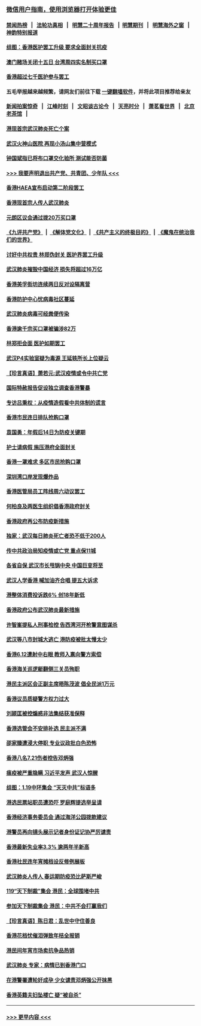 ### [微信用户指南，使用浏览器打开体验更佳](https://github.com/gfw-breaker/banned-news1/blob/master/indexes/wechat-guide.md?t=0)
#### [禁闻热榜](热点新闻.md?t=0)  &nbsp;&nbsp;|&nbsp;&nbsp; [法轮功真相](https://github.com/gfw-breaker/truth/blob/master/README.md?t=0) &nbsp;&nbsp;|&nbsp;&nbsp; [明慧二十周年报告](https://github.com/gfw-breaker/mh-reports/blob/master/README.md?t=0) &nbsp;&nbsp;|&nbsp;&nbsp;[明慧期刊](https://github.com/gfw-breaker/mh-qikan) &nbsp;&nbsp;|&nbsp;&nbsp; [明慧海外之窗](https://github.com/gfw-breaker/mh-news/blob/master/README.md?t=0) &nbsp;&nbsp;|&nbsp;&nbsp; [神韵特别报道](https://github.com/gfw-breaker/mh-news/blob/master/shenyun.md?t=0)
#### [组图：香港医护罢工升级 要求全面封关抗疫](../pages/nsc415/n11844107.md?t=02060311) 
#### [澳门赌场关闭十五日 台湾周四实名制买口罩](../pages/nsc415/n11845083.md?t=02060311) 
#### [香港超过七千医护参与罢工](../pages/nsc415/n11845051.md?t=02060311) 
#### 五毛举报越来越频繁，请网友们前往下载 [一键翻墙软件](https://github.com/gfw-breaker/ssr-accounts)，并将此项目推荐给亲友
#### [新闻拍案惊奇](https://github.com/gfw-breaker/banned-news1/blob/master/pages/link4.md) &nbsp;&nbsp;|&nbsp;&nbsp; [江峰时刻](https://github.com/gfw-breaker/banned-news1/blob/master/pages/link4.md) &nbsp;&nbsp;|&nbsp;&nbsp; [文昭谈古论今](https://github.com/gfw-breaker/banned-news1/blob/master/pages/link4.md) &nbsp;&nbsp;|&nbsp;&nbsp; [天亮时分](https://github.com/gfw-breaker/banned-news1/blob/master/pages/link4.md) &nbsp;&nbsp;|&nbsp;&nbsp; [萧茗看世界](https://github.com/gfw-breaker/banned-news1/blob/master/pages/link4.md) &nbsp;&nbsp;|&nbsp;&nbsp; [北京老茶馆](https://github.com/gfw-breaker/banned-news1/blob/master/pages/link4.md) &nbsp;&nbsp;|&nbsp;&nbsp; 
#### [港现首宗武汉肺炎死亡个案](../pages/nsc415/n11844998.md?t=02060311) 
#### [武汉火神山医院 再现小汤山集中营模式](../pages/nsc415/n11844763.md?t=02060311) 
#### [钟国斌指已将布口罩交化验所 测试能否防菌](../pages/nsc415/n11842783.md?t=02060311) 
#### [>>> 我要声明退出共产党、共青团、少年队 <<<](https://github.com/begood0513/goodnews/blob/master/quit/letter.md) 
#### [香港HAEA宣布启动第二阶段罢工](../pages/nsc415/n11842723.md?t=02060311) 
#### [香港现首宗人传人武汉肺炎](../pages/nsc415/n11842766.md?t=02060311) 
#### [元朗区议会通过拨20万买口罩](../pages/nsc415/n11842754.md?t=02060311) 
#### [《九评共产党》](https://github.com/begood0513/9ping.md/blob/master/README.md) &nbsp;|&nbsp; [《解体党文化》](../../../../jtdwh.md/blob/master/README.md)  &nbsp;|&nbsp; [《共产主义的终极目的》](../../../../gczydzjmd.md/blob/master/README.md) &nbsp;|&nbsp; [《魔鬼在统治我们的世界》](../../../../mgztzwmdsj.md/blob/master/README.md) 
#### [讨好中共权贵 林郑伪封关 医护界罢工升级](../pages/nsc415/n11842359.md?t=02060311) 
#### [武汉肺炎摧毁中国经济 损失将超过16万亿](../pages/nsc415/n11839723.md?t=02060311) 
#### [香港美孚街坊连续两日反对设隔离营](../pages/nsc415/n11839962.md?t=02060311) 
#### [香港防护中心忧病毒社区蔓延](../pages/nsc415/n11839933.md?t=02060311) 
#### [武汉肺炎病毒可经粪便传染](../pages/nsc415/n11839939.md?t=02060311) 
#### [香港逾千宗买口罩被骗涉82万](../pages/nsc415/n11839914.md?t=02060311) 
#### [林郑拒会面 医护如期罢工](../pages/nsc415/n11839892.md?t=02060311) 
#### [武汉P4实验室疑为毒源 王延轶所长上位疑云](../pages/nsc415/n11835543.md?t=02060311) 
#### [【珍言真语】萧若元:武汉疫情或令中共亡党](../pages/nsc415/n11829394.md?t=02060311) 
#### [国际特赦报告促设独立调查香港警暴](../pages/nsc415/n11833845.md?t=02060311) 
#### [专访吕秉权：从疫情造假看中共体制的谎言](../pages/nsc415/n11833813.md?t=02060311) 
#### [香港市民连日排队抢购口罩](../pages/nsc415/n11833794.md?t=02060311) 
#### [袁国勇：年假后14日为防疫关键期](../pages/nsc415/n11831088.md?t=02060311) 
#### [护士请病假 施压港府全面封关](../pages/nsc415/n11831030.md?t=02060311) 
#### [香港一罩难求 多区市民抢购口罩](../pages/nsc415/n11831002.md?t=02060311) 
#### [深圳湾口岸发现爆炸品](../pages/nsc415/n11828802.md?t=02060311) 
#### [香港医管局员工阵线周六动议罢工](../pages/nsc415/n11828762.md?t=02060311) 
#### [何柏良及两医生组织倡香港政府封关](../pages/nsc415/n11828749.md?t=02060311) 
#### [香港政府再公布防疫新措施](../pages/nsc415/n11828716.md?t=02060311) 
#### [独家：武汉每日肺炎死亡者恐不低于200人](../pages/nsc415/n11828240.md?t=02060311) 
#### [传中共政治局知疫情或亡党 重点保11城](../pages/nsc415/n11828145.md?t=02060311) 
#### [各省自保 武汉市长甩锅中央 中国巨变将至](../pages/nsc415/n11828021.md?t=02060311) 
#### [武汉人学香港 喊加油齐合唱 提五大诉求](../pages/nsc415/n11827046.md?t=02060311) 
#### [港整体消费投诉跌6% 创18年新低](../pages/nsc415/n11817280.md?t=02060311) 
#### [香港政府公布武汉肺炎最新措施](../pages/nsc415/n11817152.md?t=02060311) 
#### [许智峯提私人刑事检控 告西湾河开枪警意图谋杀](../pages/nsc415/n11817132.md?t=02060311) 
#### [武汉等八市封城大逃亡 港防疫被批太慢太少](../pages/nsc415/n11817058.md?t=02060311) 
#### [香港6.12遭射中右眼 教师入禀向警方索偿](../pages/nsc415/n11814678.md?t=02060311) 
#### [香港海关巡逻艇翻侧三关员殉职](../pages/nsc415/n11814604.md?t=02060311) 
#### [港民主派区会正副主席晤陈茂波 倡全民派1万元](../pages/nsc415/n11814582.md?t=02060311) 
#### [香港议员质疑警方权力过大](../pages/nsc415/n11814560.md?t=02060311) 
#### [刘颕匡被控煽惑非法集结获准保释](../pages/nsc415/n11811727.md?t=02060311) 
#### [香港选管会不安排补选 民主派不满](../pages/nsc415/n11811691.md?t=02060311) 
#### [邵家臻遭浸大停职 专业议政批白色恐怖](../pages/nsc415/n11811670.md?t=02060311) 
#### [香港八名7.21伤者控告邓炳强](../pages/nsc415/n11811623.md?t=02060311) 
#### [瘟疫被严重隐瞒 习近平发声 武汉人惊醒](../pages/nsc415/n11811186.md?t=02060311) 
#### [组图：1.19中环集会 “天灭中共”标语多](../pages/nsc415/n11809514.md?t=02060311) 
#### [港选民票站职员遭恐吓 罗庭辉提选举呈请](../pages/nsc415/n11808914.md?t=02060311) 
#### [香港经济事务委员会 通过海洋公园拨款建议](../pages/nsc415/n11808906.md?t=02060311) 
#### [港警员再向镜头展示记者身份证记协严厉谴责](../pages/nsc415/n11808888.md?t=02060311) 
#### [香港最新失业率3.3% 逾两年半新高](../pages/nsc415/n11808887.md?t=02060311) 
#### [香港社民连年宵摊档设反修例展板](../pages/nsc415/n11808857.md?t=02060311) 
#### [武汉肺炎人传人 春运期防疫恐比萨斯严峻](../pages/nsc415/n11808739.md?t=02060311) 
#### [119“天下制裁”集会 港民：全球围堵中共](../pages/nsc415/n11806318.md?t=02060311) 
#### [参加天下制裁集会 港民：中共不会打赢我们](../pages/nsc415/n11806596.md?t=02060311) 
#### [【珍言真语】陈日君：乱世中守住善良](../pages/nsc415/n11806247.md?t=02060311) 
#### [香港花档忧催泪弹致年桔全报销](../pages/nsc415/n11806130.md?t=02060311) 
#### [港民间年宵市场卖抗争品热销](../pages/nsc415/n11806073.md?t=02060311) 
#### [武汉肺炎 专家：病情已到香港门口](../pages/nsc415/n11806020.md?t=02060311) 
#### [在港警署遭轮奸成孕 少女谴责邓炳强公开抹黑](../pages/nsc415/n11805981.md?t=02060311) 
#### [香港英籍夫妇坠楼亡 疑“被自杀”](../pages/nsc415/n11805937.md?t=02060311) 

----
#### [ >>> 更早内容 <<< ](../indexes/nsc415-earlier.md)
